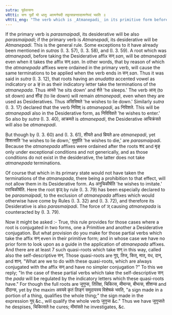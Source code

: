 ```yaml
---
sutra: पूर्ववत्सनः
vRtti: सनः पूर्वो यो धातुः आत्मनेपदी तद्वत्सन्नन्तादात्मनेपदं भवति ॥
vRtti_eng: "The verb which is _Atmanepadi_ in its primitive form before the taking of the affix _san_, will also be _Atmanepadi_ when it ends in the affix _san_. In other words; after a desiderative verb, _Atmanepada_ is employed, if it would have been used after the primitive verb."
---
```

If the primary verb is _parasmaipadi_, its desiderative will be also _parasmaipadi_; if the primary verb is _Atmanepadi_, its desiderative will be _Atmanepadi_. This is the general rule. Some exceptions to it have already been mentioned in _sutras_ (I. 3. 57), (I. 3. 58), and (I. 3. 59). A root which was _atmanepadi_, before taking the Desiderative affix सन् _san_, will be _atmanepadi_ even when it takes the affix सन् _san_. In other words, that by reason of which the _atmanepada_ affixes were ordained in the primary verb, will cause the same terminations to be applied when the verb ends in सन् _san_. Thus it was said in _sutra_ (I. 3. 12), that roots having an _anudatta_ accented vowel as indicatory or a ङ् in as their indicatory letter take the terminations of the _atmanepada_. Thus आस्ते 'he sits down' and शेते 'he sleeps.' The verb आस् (to sit down) and शीङ् (to lie down) will remain _atmanepadi_, even when they are used as Desideratives. Thus असिसिषते 'he wishes to lie down.' Similarly _sutra_ (I. 3. 17) declared that the verb निविश् is _atmanepadi_, as निविशते. This will be _atmanepadi_ also in the Desiderative form, as निविविक्षते 'he wishes to enter.' So also by _sutra_ (I. 3. 40), आक्रमते is _atmanepadi_, the Desiderative आचिक्रंसते will also be _atmanepadi_.

But though by (I. 3. 60) and (I. 3. 61), शीयते and म्रियते are _atmanepadi_, yet शिशत्सति 'he wishes to lie down,' मुमूर्षति 'he wishes to die,' are _parasmaipadi_. Because the _atmanepada_ affixes were ordained after the roots शद and मृङ् only under exceptional conditions and not generically, and as those conditions do not exist in the desiderative, the latter does not take _atmanepada_ terminations.

Of course that which in its primary state would not have taken the terminations of the _atmanepada_, there being a prohibition to that effect, will not allow them in its Desiderative form. As अनुचिकीर्षति 'he wishes to imitate.' पराचिकीर्षति. Here the root कृञ् by rule (I. 3. 79) has been especially declared to be _parasmaipadi_, to the exclusion of _atmanepada_ affixes which would otherwise have come by Rules (I. 3. 32) and (I. 3. 72), and therefore its Desiderative is also _parasmaipadi_. The force of ञ् causing _atmanepada_ is counteracted by (I. 3. 79).

Now it might be asked :- True, this rule provides for those cases where a root is conjugated in two forms, one a Primitive and another a Desiderative conjugation. But what provision do you make for those partial verbs which take the affix सन् even in their primitive form; and in whose case we have no prior form to look upon as a guide in the application of _atmanepada_ affixes. And there are at least 7 such quasi-roots which take सन् in this way, called also the self-descriptive सन्. Those quasi-roots are गुप्, तिज्, कित्, मात्, वध, दान्, and शान्. "What are we to do with these quasi-roots, which are always conjugated with the affix सन् and have no simpler conjugation ?" To this we reply; "In the case of these partial verbs which take the self-descriptive सन् the _pada_ will be regulated by the indicatory letters which these quasi-roots have." For though the full roots are जुगुप्स, तितिक्ष, चिकित्स, मीमान्स, बीभत्स, शीशन्स and दीदान्स, yet by the maxim अवयवे कृतं लिङ्गं समुदायस्य विशेषकं भवति, "a sign made in a portion of a thing, qualifies the whole thing;" the sign made in the expression गुप् &c., will qualify the whole verb जुगुप्स &c." Thus we have जुगुप्सते he despises, चिकित्सते he cures; मीमांसते he investigates, &c.
